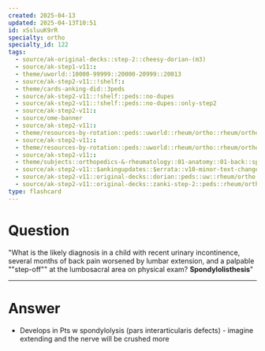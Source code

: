 ```yaml
---
created: 2025-04-13
updated: 2025-04-13T10:51
id: xSsluuK9rR
specialty: ortho
specialty_id: 122
tags:
  - source/ak-original-decks::step-2::cheesy-dorian-(m3)
  - source/ak-step1-v11::
  - theme/uworld::10000-99999::20000-20999::20013
  - source/ak-step2-v11::!shelf::
  - theme/cards-anking-did::3peds
  - source/ak-step2-v11::!shelf::peds::no-dupes
  - source/ak-step2-v11::!shelf::peds::no-dupes::only-step2
  - source/ak-step2-v11::
  - source/ome-banner
  - source/ak-step2-v11::
  - theme/resources-by-rotation::peds::uworld::rheum/ortho::rheum/ortho-dorian
  - source/ak-step2-v11::
  - theme/resources-by-rotation::peds::uworld::rheum/ortho::rheum/ortho-zanki
  - source/ak-step2-v11::
  - theme/subjects::orthopedics-&-rheumatology::01-anatomy::01-back::spondylolisthesis
  - source/ak-step2-v11::$ankingupdates::$errata::v10-minor-text-changes
  - source/ak-step2-v11::original-decks::dorian::peds::uw::rheum/ortho
  - source/ak-step2-v11::original-decks::zanki-step-2::peds::rheum/ortho"
type: flashcard
---
```


# Question
"What is the likely diagnosis in a child with recent urinary incontinence, several months of back pain worsened by lumbar extension, and a palpable ""step-off"" at the lumbosacral area on physical exam?   **Spondylolisthesis**"

---

# Answer
- Develops in Pts w spondylolysis (pars interarticularis defects) - imagine extending and the nerve will be crushed more